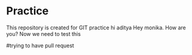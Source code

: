 # Practice
This repository is created for GIT practice
hi aditya
Hey monika. How are you?
Now we need to test this

#trying to have pull request
